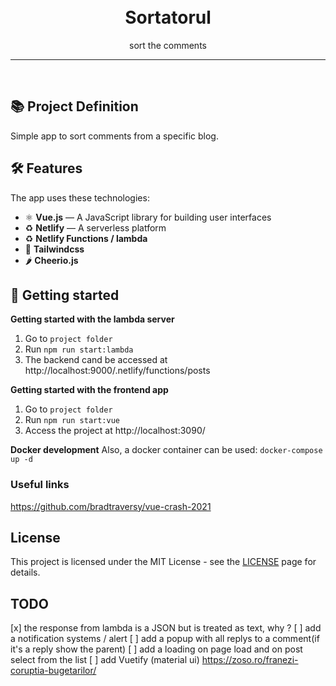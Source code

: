 <h1 align="center">
<br>
Sortatorul
</h1>

<p align="center">sort the comments</p>

<hr />
<br />

## 📚 Project Definition

Simple app to sort comments from a specific blog.


## 🛠️ Features

The app uses these technologies:

- ⚛️ **Vue.js** — A JavaScript library for building user interfaces
- ♻️ **Netlify** — A serverless platform
- ♻️ **Netlify Functions / lambda**
- 🎯 **Tailwindcss**
- 🌶️ **Cheerio.js**


## 🚀 Getting started

**Getting started with the lambda server**

1. Go to `project folder`
2. Run `npm run start:lambda`
3. The backend cand be accessed at http://localhost:9000/.netlify/functions/posts

**Getting started with the frontend app**

1. Go to `project folder` 
2. Run `npm run start:vue`
3. Access the project at http://localhost:3090/

**Docker development**
Also, a docker container can be used:
`docker-compose up -d` 

### Useful links
https://github.com/bradtraversy/vue-crash-2021

## License

This project is licensed under the MIT License - see the [LICENSE](https://opensource.org/licenses/MIT) page for details.

## TODO

[x] the response from lambda is a JSON but is treated as text, why ?
[ ] add a notification systems / alert
[ ] add a popup with all replys to a comment(if it's a reply show the parent)
[ ] add a loading on page load and on post select from the list
[ ] add Vuetify (material ui)
https://zoso.ro/franezi-coruptia-bugetarilor/
